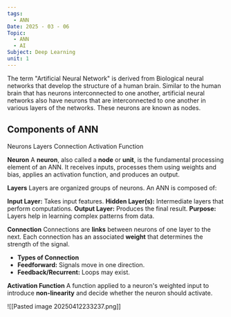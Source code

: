 ```yaml
---
tags:
  - ANN
Date: 2025 - 03 - 06
Topic:
  - ANN
  - AI
Subject: Deep Learning
unit: 1
---
```


The term "Artificial Neural Network" is derived from Biological neural networks that
develop the structure of a human brain. Similar to the human brain that has neurons
interconnected to one another, artificial neural networks also have neurons that are
interconnected to one another in various layers of the networks. These neurons are known
as nodes.

## Components of ANN

Neurons
Layers
Connection
Activation Function


**Neuron**
A **neuron**, also called a **node** or **unit**, is the fundamental processing element of an ANN. It receives inputs, processes them using weights and bias, applies an activation function, and produces an output.



**Layers**
Layers are organized groups of neurons. An ANN is composed of:

**Input Layer:** Takes input features.
**Hidden Layer(s):** Intermediate layers that perform computations.
**Output Layer:** Produces the final result.
	**Purpose:**  
	    Layers help in learning complex patterns from data.

**Connection**
Connections are **links** between neurons of one layer to the next. Each connection has an associated **weight** that determines the strength of the signal.

- **Types of Connection**
- **Feedforward:** Signals move in one direction.
- **Feedback/Recurrent:** Loops may exist.

**Activation Function**
A function applied to a neuron's weighted input to introduce **non-linearity** and decide whether the neuron should activate.

![[Pasted image 20250412233237.png]]


